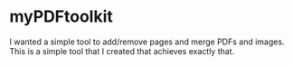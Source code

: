 # myPDFtoolkit
I wanted a simple tool to add/remove pages and merge PDFs and images. This is a simple tool that I created that achieves exactly that.

